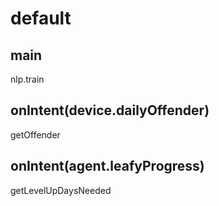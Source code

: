 # default

## main
nlp.train


## onIntent(device.dailyOffender)
getOffender

## onIntent(agent.leafyProgress)
getLevelUpDaysNeeded
